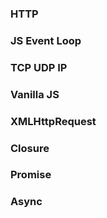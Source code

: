 ### HTTP
### JS Event Loop
### TCP UDP IP
### Vanilla JS
### XMLHttpRequest
### Closure
### Promise
### Async